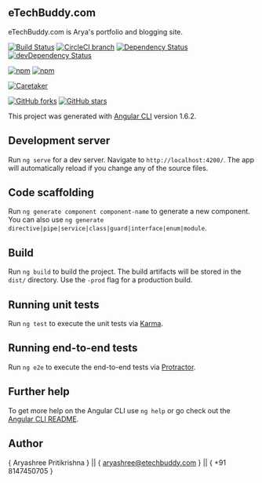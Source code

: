 ## eTechBuddy.com
eTechBuddy.com is Arya's portfolio and blogging site.

<!-- Badges section here. -->
[![Build Status](https://img.shields.io/travis/aryashreep/ngetb/master.svg?label=travis)](https://travis-ci.org/aryashreep/ngetb)
[![CircleCI branch](https://img.shields.io/circleci/project/github/aryashreep/ngetb/master.svg?label=circleci)](https://circleci.com/gh/aryashreep/ngetb)
[![Dependency Status](https://david-dm.org/aryashreep/ngetb.svg)](https://david-dm.org/aryashreep/ngetb)
[![devDependency Status](https://david-dm.org/aryashreep/ngetb/dev-status.svg)](https://david-dm.org/aryashreep/ngetb?type=dev)

[![npm](https://img.shields.io/npm/v/%40angular/cli.svg)](https://www.npmjs.com/package/@angular/cli)
[![npm](https://img.shields.io/npm/v/%40angular/cli/next.svg)](https://www.npmjs.com/package/@angular/cli)


[![Caretaker](https://img.shields.io/badge/caretaker-aryashreep-blue.svg)](https://github.com/aryashreep)

[![GitHub forks](https://img.shields.io/github/forks/aryashreep/ngetb.svg?style=social&label=Fork)](https://github.com/aryashreep/ngetb/fork)
[![GitHub stars](https://img.shields.io/github/stars/aryashreep/ngetb.svg?style=social&label=Star)](https://github.com/aryashreep/ngetb)

This project was generated with [Angular CLI](https://github.com/angular/angular-cli) version 1.6.2.

## Development server

Run `ng serve` for a dev server. Navigate to `http://localhost:4200/`. The app will automatically reload if you change any of the source files.

## Code scaffolding

Run `ng generate component component-name` to generate a new component. You can also use `ng generate directive|pipe|service|class|guard|interface|enum|module`.

## Build

Run `ng build` to build the project. The build artifacts will be stored in the `dist/` directory. Use the `-prod` flag for a production build.

## Running unit tests

Run `ng test` to execute the unit tests via [Karma](https://karma-runner.github.io).

## Running end-to-end tests

Run `ng e2e` to execute the end-to-end tests via [Protractor](http://www.protractortest.org/).

## Further help

To get more help on the Angular CLI use `ng help` or go check out the [Angular CLI README](https://github.com/angular/angular-cli/blob/master/README.md).


## Author
{ Aryashree Pritikrishna } || 
{ aryashree@etechbuddy.com } || 
{ +91 8147450705 }
